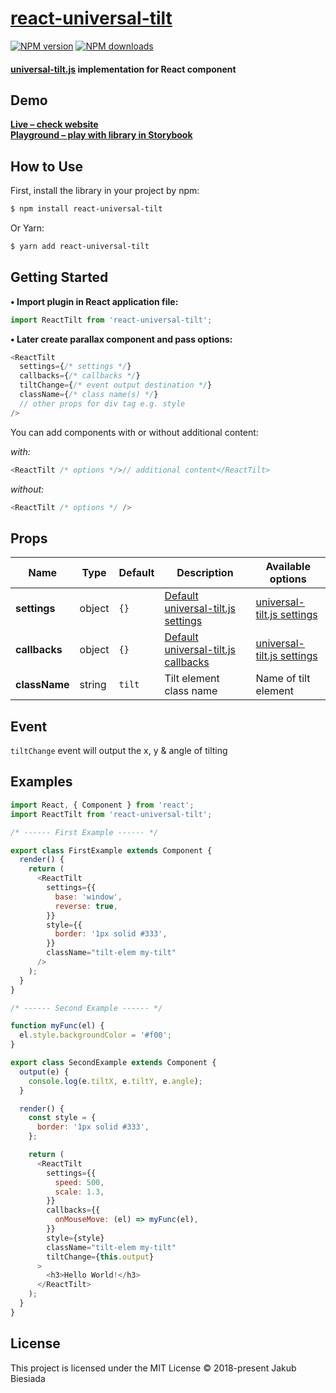 # [react-universal-tilt](https://github.com/universal-tilt-js/react-universal-tilt)

[![NPM version](http://img.shields.io/npm/v/react-universal-tilt.svg?style=flat-square)](https://www.npmjs.com/package/react-universal-tilt)
[![NPM downloads](http://img.shields.io/npm/dm/react-universal-tilt.svg?style=flat-square)](https://www.npmjs.com/package/react-universal-tilt)

#### [universal-tilt.js](https://www.npmjs.com/package/universal-tilt.js) implementation for React component

## Demo

**[Live – check website](https://universal-tilt-js.github.io/universal-tilt.js/)**<br>
**[Playground – play with library in Storybook](https://universal-tilt-js.github.io/react-universal-tilt/)**

## How to Use

First, install the library in your project by npm:

```sh
$ npm install react-universal-tilt
```

Or Yarn:

```sh
$ yarn add react-universal-tilt
```

## Getting Started

**• Import plugin in React application file:**

```js
import ReactTilt from 'react-universal-tilt';
```

**• Later create parallax component and pass options:**

```js
<ReactTilt
  settings={/* settings */}
  callbacks={/* callbacks */}
  tiltChange={/* event output destination */}
  className={/* class name(s) */}
  // other props for div tag e.g. style
/>
```

You can add components with or without additional content:

_with:_

```js
<ReactTilt /* options */>// additional content</ReactTilt>
```

_without:_

```js
<ReactTilt /* options */ />
```

## Props

| Name          | Type   | Default | Description                                                                                             | Available options                                                                              |
| ------------- | ------ | ------- | ------------------------------------------------------------------------------------------------------- | ---------------------------------------------------------------------------------------------- |
| **settings**  | object | `{}`    | [Default universal-tilt.js settings](https://github.com/universal-tilt-js/universal-tilt.js#settings)   | [universal-tilt.js settings](https://github.com/universal-tilt-js/universal-tilt.js#settings)  |
| **callbacks** | object | `{}`    | [Default universal-tilt.js callbacks](https://github.com/universal-tilt-js/universal-tilt.js#callbacks) | [universal-tilt.js settings](https://github.com/universal-tilt-js/universal-tilt.js#callbacks) |
| **className** | string | `tilt`  | Tilt element class name                                                                                 | Name of tilt element                                                                           |

## Event

`tiltChange` event will output the x, y & angle of tilting

## Examples

```js
import React, { Component } from 'react';
import ReactTilt from 'react-universal-tilt';

/* ------ First Example ------ */

export class FirstExample extends Component {
  render() {
    return (
      <ReactTilt
        settings={{
          base: 'window',
          reverse: true,
        }}
        style={{
          border: '1px solid #333',
        }}
        className="tilt-elem my-tilt"
      />
    );
  }
}

/* ------ Second Example ------ */

function myFunc(el) {
  el.style.backgroundColor = '#f00';
}

export class SecondExample extends Component {
  output(e) {
    console.log(e.tiltX, e.tiltY, e.angle);
  }

  render() {
    const style = {
      border: '1px solid #333',
    };

    return (
      <ReactTilt
        settings={{
          speed: 500,
          scale: 1.3,
        }}
        callbacks={{
          onMouseMove: (el) => myFunc(el),
        }}
        style={style}
        className="tilt-elem my-tilt"
        tiltChange={this.output}
      >
        <h3>Hello World!</h3>
      </ReactTilt>
    );
  }
}
```

## License

This project is licensed under the MIT License © 2018-present Jakub Biesiada
